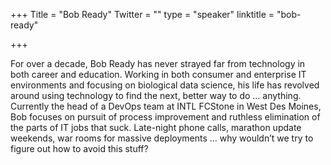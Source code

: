 +++
Title = "Bob Ready"
Twitter = ""
type = "speaker"
linktitle = "bob-ready"

+++

For over a decade, Bob Ready has never strayed far from technology in both career and education. Working in both consumer and enterprise IT environments and focusing on biological data science, his life has revolved around using technology to find the next, better way to do … anything. Currently the head of a DevOps team at INTL FCStone in West Des Moines, Bob focuses on pursuit of process improvement and ruthless elimination of the parts of IT jobs that suck. Late-night phone calls, marathon update weekends, war rooms for massive deployments … why wouldn’t we try to figure out how to avoid this stuff?
